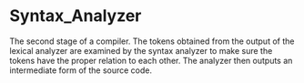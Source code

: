 # Syntax_Analyzer
 The second stage of a compiler. The tokens obtained from the output of the lexical analyzer are examined by the syntax analyzer to make sure the tokens have the proper relation to each other. The analyzer then outputs an intermediate form of the source code.
